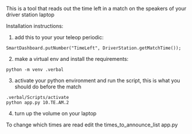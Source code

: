 This is a tool that reads out the time left in a match on the speakers of your driver station laptop

Installation instructions:
1. add this to your your teleop periodic:

``` SmartDashboard.putNumber("TimeLeft", DriverStation.getMatchTime()); ```

2. make a virtual env and install the requirements:
```
python -m venv .verbal
```
3. activate your python environment and run the script, this is what you should do before the match

```
.verbal/Scripts/activate
python app.py 10.TE.AM.2
```

4. turn up the volume on your laptop



To change which times are read edit the times_to_announce_list app.py
